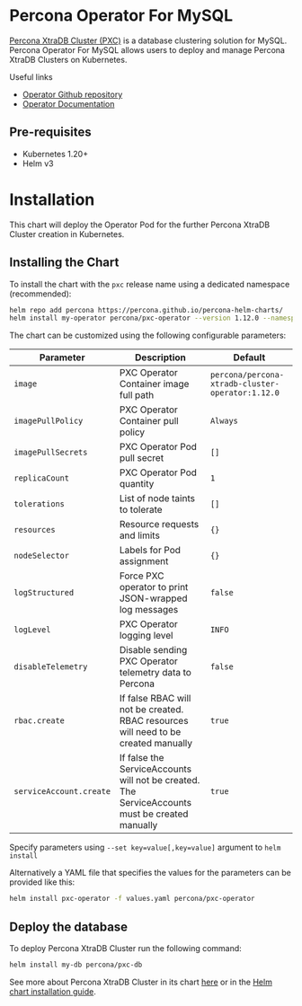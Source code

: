 # Percona Operator For MySQL

[Percona XtraDB Cluster (PXC)](https://www.percona.com/doc/percona-xtradb-cluster/LATEST/index.html) is a database clustering solution for MySQL. Percona Operator For MySQL allows users to deploy and manage Percona XtraDB Clusters on Kubernetes.

Useful links
* [Operator Github repository](https://github.com/percona/percona-xtradb-cluster-operator)
* [Operator Documentation](https://www.percona.com/doc/kubernetes-operator-for-pxc/index.html)

## Pre-requisites
* Kubernetes 1.20+
* Helm v3

# Installation

This chart will deploy the Operator Pod for the further Percona XtraDB Cluster creation in Kubernetes.

## Installing the Chart
To install the chart with the `pxc` release name using a dedicated namespace (recommended):

```sh
helm repo add percona https://percona.github.io/percona-helm-charts/
helm install my-operator percona/pxc-operator --version 1.12.0 --namespace my-namespace
```

The chart can be customized using the following configurable parameters:

| Parameter                       | Description                                                                                    | Default                                          |
| ------------------------------- | -----------------------------------------------------------------------------------------------| -------------------------------------------------|
| `image`                         | PXC Operator Container image full path                                                         | `percona/percona-xtradb-cluster-operator:1.12.0` |
| `imagePullPolicy`               | PXC Operator Container pull policy                                                             | `Always`                                         |
| `imagePullSecrets`              | PXC Operator Pod pull secret                                                                   | `[]`                                             |
| `replicaCount`                  | PXC Operator Pod quantity                                                                      | `1`                                              |
| `tolerations`                   | List of node taints to tolerate                                                                | `[]`                                             |
| `resources`                     | Resource requests and limits                                                                   | `{}`                                             |
| `nodeSelector`                  | Labels for Pod assignment                                                                      | `{}`                                             |
| `logStructured`                 | Force PXC operator to print JSON-wrapped log messages                                          | `false`                                          |
| `logLevel`                      | PXC Operator logging level                                                                     | `INFO`                                           |
| `disableTelemetry`              | Disable sending PXC Operator telemetry data to Percona                                         | `false`                                          |
| `rbac.create`                   | If false RBAC will not be created. RBAC resources will need to be created manually             | `true`                                           |
| `serviceAccount.create`         | If false the ServiceAccounts will not be created. The ServiceAccounts must be created manually | `true`                                           |

Specify parameters using `--set key=value[,key=value]` argument to `helm install`

Alternatively a YAML file that specifies the values for the parameters can be provided like this:

```sh
helm install pxc-operator -f values.yaml percona/pxc-operator
```

## Deploy the database

To deploy Percona XtraDB Cluster run the following command:

```sh
helm install my-db percona/pxc-db
```

See more about Percona XtraDB Cluster in its chart [here](https://github.com/percona/percona-helm-charts/blob/main/charts/pxc-db) or in the [Helm chart installation guide](https://www.percona.com/doc/kubernetes-operator-for-pxc/helm.html).

